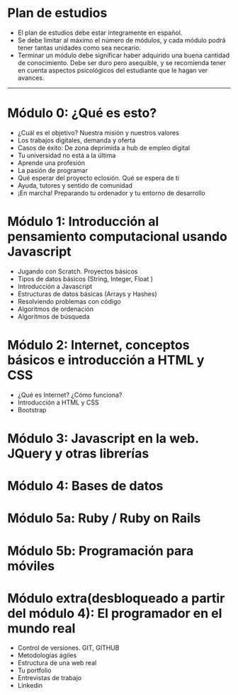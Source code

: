 # Plan de estudios 

- El plan de estudios debe estar íntegramente en español.
- Se debe limitar al máximo el número de módulos, y cada módulo podrá tener tantas unidades como sea neceario.
- Terminar un módulo debe significar haber adquirido una buena cantidad de conocimiento. Debe ser duro pero asequible, y se recomienda tener en cuenta aspectos psicológicos del estudiante que le hagan ver avances.
--------

# Módulo 0: ¿Qué es esto?

  - ¿Cuál es el objetivo? Nuestra misión y nuestros valores
  - Los trabajos digitales, demanda y oferta
  - Casos de éxito: De zona deprimida a hub de empleo digital
  - Tu universidad no está a la última
  - Aprende una profesión
  - La pasión de programar
  - Qué esperar del proyecto eclosión. Qué se espera de ti
  - Ayuda, tutores y sentido de comunidad
  - ¡En marcha! Preparando tu ordenador y tu entorno de desarrollo

# Módulo 1: Introducción al pensamiento computacional usando Javascript

  - Jugando con Scratch. Proyectos básicos
  - Tipos de datos básicos (String, Integer, Float ) 
  - Introducción a Javascript
  - Estructuras de datos básicas (Arrays y Hashes)
  - Resolviendo problemas con código
  - Algoritmos de ordenación
  - Algoritmos de búsqueda

# Módulo 2: Internet, conceptos básicos e introducción a HTML y CSS

  - ¿Qué es Internet? ¿Cómo funciona?
  - Introducción a HTML y CSS
  - Bootstrap

# Módulo 3: Javascript en la web. JQuery y otras librerías

# Módulo 4: Bases de datos

# Módulo 5a: Ruby / Ruby on Rails

# Módulo 5b: Programación para móviles


# Módulo extra(desbloqueado a partir del módulo 4): El programador en el mundo real
  - Control de versiones. GIT, GITHUB
  - Metodologías ágiles
  - Estructura de una web real
  - Tu portfolio
  - Entrevistas de trabajo
  - Linkedin

